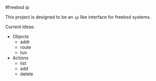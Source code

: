 #freebsd ip

This project is designed to be an `ip` like interface for freebsd systems. 

Current ideas:

* Objects
	* addr
	* route
	* tun
* Actions
	* list
	* add
	* delete
